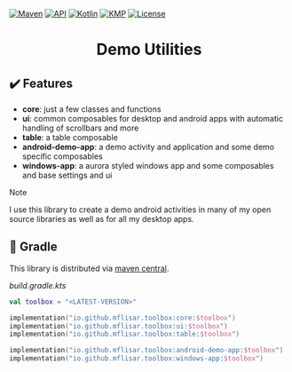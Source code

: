 [![Maven](https://img.shields.io/maven-central/v/io.github.mflisar.toolbox/core?style=for-the-badge&color=blue)](https://central.sonatype.com/namespace/io.github.mflisar.toolbox)
[![API](https://img.shields.io/badge/api-21%2B-brightgreen.svg?style=for-the-badge)](https://android-arsenal.com/api?level=21)
[![Kotlin](https://img.shields.io/github/languages/top/mflisar/toolbox.svg?style=for-the-badge&color=blueviolet)](https://kotlinlang.org/)
[![KMP](https://img.shields.io/badge/Kotlin_Multiplatform-blue?style=for-the-badge&label=Kotlin)](https://kotlinlang.org/docs/multiplatform.html)
[![License](https://img.shields.io/github/license/MFlisar/Toolbox?style=for-the-badge)](LICENSE)

<h1 align="center">Demo Utilities</h1>

## :heavy_check_mark: Features

* **core**: just a few classes and functions
* **ui**: common composables for desktop and android apps with automatic handling of scrollbars and more
* **table**: a table composable
* **android-demo-app**: a demo activity and application and some demo specific composables
* **windows-app**: a aurora styled windows app and some composables and base settings and ui

> [!NOTE]  
> I use this library to create a demo android activities in many of my open source libraries as well as for all my desktop apps.

## :elephant: Gradle

This library is distributed via [maven central](https://central.sonatype.com/).

*build.gradle.kts*

```kts
val toolbox = "<LATEST-VERSION>"

implementation("io.github.mflisar.toolbox:core:$toolbox")
implementation("io.github.mflisar.toolbox:ui:$toolbox")
implementation("io.github.mflisar.toolbox:table:$toolbox")

implementation("io.github.mflisar.toolbox:android-demo-app:$toolbox")
implementation("io.github.mflisar.toolbox:windows-app:$toolbox")
```